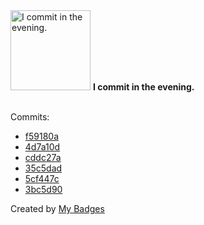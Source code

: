 <img src="https://my-badges.github.io/my-badges/evening-commits.png" alt="I commit in the evening." title="I commit in the evening." width="128">
<strong>I commit in the evening.</strong>
<br><br>

Commits:

- <a href="https://github.com/lexxns/TerraformBuilder/commit/f59180ade513aa7762eaaa3c187629d9a6082b1e">f59180a</a>
- <a href="https://github.com/lexxns/TerraformBuilder/commit/4d7a10d3ee354ee190565023e2e928304df6672e">4d7a10d</a>
- <a href="https://github.com/lexxns/TerraformBuilder/commit/cddc27a4ef7b89be4fc354c1ab762debda5ee1b6">cddc27a</a>
- <a href="https://github.com/lexxns/TerraformBuilder/commit/35c5dadd7f1c9fe1e30e87e4391b8d61378850ef">35c5dad</a>
- <a href="https://github.com/lexxns/TerraformBuilder/commit/5cf447cc494f36bb4d91c7b7cd906752ca41abc6">5cf447c</a>
- <a href="https://github.com/lexxns/TerraformBuilder/commit/3bc5d9061894d6633c3e2111c97a0bb6d561a67c">3bc5d90</a>


Created by <a href="https://github.com/my-badges/my-badges">My Badges</a>